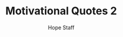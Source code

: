 ---
image: /assets/img/mq/mq_2_peale.png
title: Motivational Quotes 2
categories:
  - Motivational Quotes
author: Hope Staff
notes: Motivational Quotes 2
embed: >-
  EMBED_GOES_HERE
transcript: >-
  SOME LINES OF TEXT START HERE
---